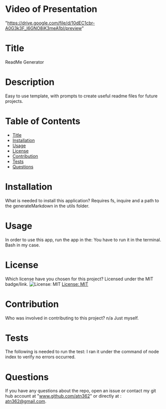 # Video of Presentation
"https://drive.google.com/file/d/10dEC1cbr-A0G3k3F_l6GNO8iK3meA1bl/preview"
  

# Title 

ReadMe Generator

# Description

Easy to use template, with prompts to create useful readme files for future projects.

# Table of Contents 
* [Title](#title)
* [Installation](#installation)
* [Usage](#usage)
* [License](#license)
* [Contribution](#contribution)
* [Tests](#tests)
* [Questions](#questions)

# Installation
What is needed to install this application? Requires fs, inquire and a path to the generateMarkdown in the utils folder.

# Usage
In order to use this app, run the app in the: You have to run it in the terminal. Bash in my case.

# License
Which license have you chosen for this project? Licensed under the MIT badge/link. 
![License: MIT](https://img.shields.io/badge/License-MIT-yellow.svg)
[License: MIT](https://opensource.org/licenses/MIT)


# Contribution
​Who was involved in contributing to this project? n/a Just myself.

# Tests
The following is needed to run the test: I ran it under the command of node index to verify no errors occurred.

# Questions
If you have any questions about the repo, open an issue or contact my git hub account at "www.github.com/atn362" or  directly at : atn362@gmail.com.
